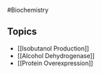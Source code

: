 #Biochemistry 
## Topics
* [[Isobutanol Production]]
* [[Alcohol Dehydrogenase]]
* [[Protein Overexpression]]